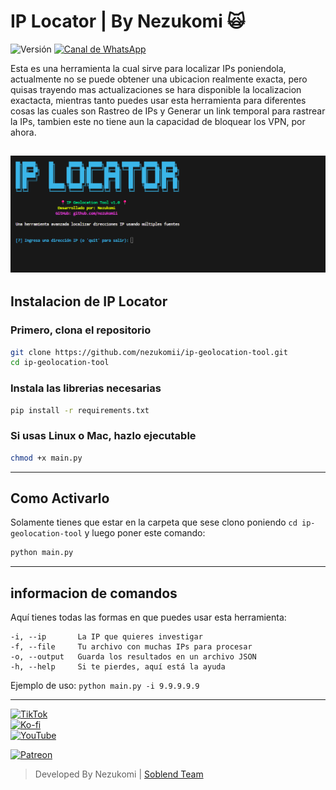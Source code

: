 # IP Locator | By  Nezukomi 🙀

![Versión](https://img.shields.io/badge/Versión-v1.0-blue.svg)
[![Canal de WhatsApp](https://img.shields.io/badge/Canal-WhatsApp-25D366?style=flat&logo=whatsapp&logoColor=white)](https://whatsapp.com/channel/0029VarSMCuL2AU2EUONKu08)

Esta es una herramienta la cual sirve para localizar IPs poniendola, actualmente no se puede obtener una ubicacion realmente
exacta, pero quisas trayendo mas actualizaciones se hara disponible la localizacion exactacta, mientras tanto puedes usar esta herramienta para diferentes cosas las cuales son Rastreo de IPs y Generar un link temporal para rastrear la IPs, tambien este no tiene aun la capacidad de bloquear los VPN, por ahora.

![Demostracion](demostracion.png)
---

## Instalacion de IP Locator

### Primero, clona el repositorio
```bash
git clone https://github.com/nezukomii/ip-geolocation-tool.git
cd ip-geolocation-tool
```

### Instala las librerias necesarias
```bash
pip install -r requirements.txt
```

### Si usas Linux o Mac, hazlo ejecutable
```bash
chmod +x main.py
```
---

## Como Activarlo

Solamente tienes que estar en la carpeta que sese clono poniendo ```cd ip-geolocation-tool``` y luego poner este comando:

```bash
python main.py
```
---

## informacion de comandos

Aquí tienes todas las formas en que puedes usar esta herramienta:

```
-i, --ip       La IP que quieres investigar
-f, --file     Tu archivo con muchas IPs para procesar
-o, --output   Guarda los resultados en un archivo JSON
-h, --help     Si te pierdes, aquí está la ayuda
```

Ejemplo de uso: ```python main.py -i 9.9.9.9.9```

---

[![TikTok](https://img.shields.io/badge/TikTok-%40nezukomii-black?style=for-the-badge&logo=tiktok)](https://www.tiktok.com/@nezukomii)  
[![Ko-fi](https://img.shields.io/badge/Ko--fi-%40nezukomii-black?style=for-the-badge&logo=ko-fi)](https://ko-fi.com/nezukomii)  
[![YouTube](https://img.shields.io/badge/YouTube-%40nezukomii-black?style=for-the-badge&logo=youtube)](https://www.youtube.com/@nezukomii)

[![Patreon](https://img.shields.io/badge/patreon-%40nezukomii-black?style=for-the-badge&logo=patreon)](https://www.patreon.com/@nezukomii)

> Developed By Nezukomi | [Soblend Team](https://whatsapp.com/channel/0029VarSMCuL2AU2EUONKu08)
